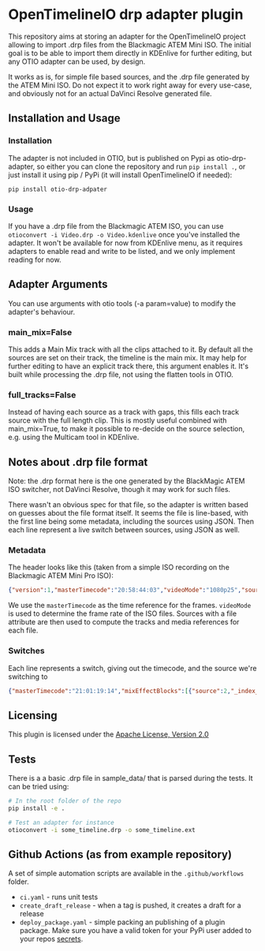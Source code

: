 # OpenTimelineIO drp adapter plugin

This repository aims at storing an adapter for the OpenTimelineIO project allowing to import .drp files from the Blackmagic ATEM Mini ISO. The initial goal is to be able to import them directly in KDEnlive for further editing, but any OTIO adapter can be used, by design.

It works as is, for simple file based sources, and the .drp file generated by the ATEM Mini ISO. Do not expect it to work right away for every use-case, and obviously not for an actual DaVinci Resolve generated file.

## Installation and Usage

### Installation

The adapter is not included in OTIO, but is published on Pypi as otio-drp-adapter, so either you can clone the repository and run `pip install .`, or just install it using pip / PyPi (it will install OpenTimelineIO if needed):

`pip install otio-drp-adpater`


### Usage

If you have a .drp file from the Blackmagic ATEM ISO, you can use `otioconvert -i Video.drp -o Video.kdenlive` once you've installed the adapter. It won't be available for now from KDEnlive menu, as it requires adapters to enable read and write to be listed, and we only implement reading for now.

## Adapter Arguments

You can use arguments with otio tools (-a param=value) to modify the adapter's behaviour.

### main_mix=False

This adds a Main Mix track with all the clips attached to it. By default all the sources are set on their track, the timeline is the main mix. It may help for further editing to have an explicit track there, this argument enables it. It's built while processing the .drp file, not using the flatten tools in OTIO.

### full_tracks=False

Instead of having each source as a track with gaps, this fills each track source with the full length clip. This is mostly useful combined with main_mix=True, to make it possible to re-decide on the source selection, e.g. using the Multicam tool in KDEnlive.

## Notes about .drp file format

Note: the .drp format here is the one generated by the BlackMagic ATEM ISO switcher, not DaVinci Resolve, though it may work for such files.

There wasn't an obvious spec for that file, so the adapter is written based on guesses about the file format itself. It seems the file is line-based, with the first line being some metadata, including the sources using JSON. Then each line represent a live switch between sources, using JSON as well.

### Metadata
 
The header looks like this (taken from a simple ISO recording on the Blackmagic ATEM Mini Pro ISO):
```json
{"version":1,"masterTimecode":"20:58:44:03","videoMode":"1080p25","sources":[{"name":"Camera 1","type":"Video","volume":"ATEM","projectPath":"Test 3","file":"Video ISO Files/Test CAM 1.mp4","startTimecode":"20:58:44:03","_index_":1},{"name":"Camera 2","type":"Video","volume":"ATEM","projectPath":"Test 3","file":"Video ISO Files/Test CAM 2.mp4","startTimecode":"20:58:44:03","_index_":2},{"name":"Camera 3","type":"Video","volume":"ATEM","projectPath":"Test 3","file":"Video ISO Files/Test CAM 3.mp4","startTimecode":"20:58:44:03","_index_":3},{"name":"Camera 4","type":"Video","volume":"ATEM","projectPath":"Test 3","file":"Video ISO Files/Test CAM 4.mp4","startTimecode":"20:58:44:03","_index_":4}]}"
```

We use the `masterTimecode` as the time reference for the frames. `videoMode` is used to determine the frame rate of the ISO files. Sources with a file attribute are then used to compute the tracks and media references for each file.

### Switches

Each line represents a switch, giving out the timecode, and the source we're switching to

```json
{"masterTimecode":"21:01:19:14","mixEffectBlocks":[{"source":2,"_index_":0}]}
```

## Licensing

This plugin is licensed under the
[Apache License, Version 2.0](https://www.apache.org/licenses/LICENSE-2.0.txt)


## Tests

There is a a basic .drp file in sample_data/ that is parsed during the tests. It can be tried using:
```bash
# In the root folder of the repo
pip install -e .

# Test an adapter for instance
otioconvert -i some_timeline.drp -o some_timeline.ext
```

## Github Actions (as from example repository)

A set of simple automation scripts are available in the `.github/workflows` folder.
* `ci.yaml` - runs unit tests
* `create_draft_release` - when a tag is pushed, it creates a draft for a release
* `deploy_package.yaml` - simple packing an publishing of a plugin package. 
  Make sure you have a valid token for your PyPi user added to your repos 
  [secrets](https://docs.github.com/es/actions/reference/encrypted-secrets).

